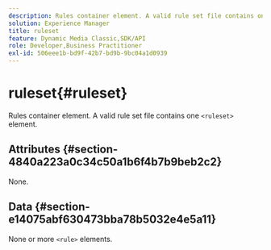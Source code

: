 ```yaml
---
description: Rules container element. A valid rule set file contains one <ruleset> element.
solution: Experience Manager
title: ruleset
feature: Dynamic Media Classic,SDK/API
role: Developer,Business Practitioner
exl-id: 506eee1b-bd9f-42b7-bd9b-9bc04a1d0939
---
```

# ruleset{#ruleset}

Rules container element. A valid rule set file contains one `<ruleset>` element.

## Attributes {#section-4840a223a0c34c50a1b6f4b7b9beb2c2}

None.

## Data {#section-e14075abf630473bba78b5032e4e5a11}

None or more `<rule>` elements.
